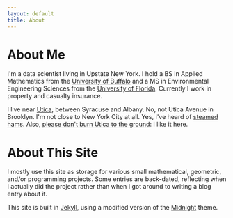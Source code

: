 ```yaml
---
layout: default
title: About
---
```

# About Me
I'm a data scientist living in Upstate New York. I hold a BS in Applied Mathematics from the [University of Buffalo](http://www.buffalo.edu/) and a MS in Environmental Engineering Sciences from the [University of Florida](http://www.ufl.edu). Currently I work in property and casualty insurance.

I live near [Utica](https://en.wikipedia.org/wiki/Utica,_New_York), between Syracuse and Albany. No, not Utica Avenue in Brooklyn. I'm not close to New York City at all. Yes, I've heard of [steamed hams](https://knowyourmeme.com/memes/steamed-hams). Also, [please don't burn Utica to the ground](https://www.youtube.com/watch?v=QKuMfrz_G7w): I like it here.

# About This Site
I mostly use this site as storage for various small mathematical, geometric, and/or programming projects. Some entries are back-dated, reflecting when I actually did the project rather than when I got around to writing a blog entry about it.

This site is built in [Jekyll](https://jekyllrb.com/), using a modified version of the [Midnight](https://github.com/pages-themes/midnight) theme.
